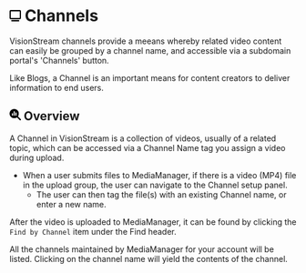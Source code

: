 # <img src="https://raw.githubusercontent.com/vishaldhole173/pro-stream-documentation/main/fontawesome/svgs/solid/tv.svg" width="20" height="20"> Channels

VisionStream channels provide a meeans whereby related video content can easily be grouped by a channel name, and accessible via a subdomain portal's 'Channels' button.

Like Blogs, a Channel is an important means for content creators to deliver information to end users.

## <img src="https://raw.githubusercontent.com/vishaldhole173/pro-stream-documentation/main/fontawesome/svgs/solid/magnifying-glass-chart.svg" width="20" height="20"> Overview

A Channel in VisionStream is a collection of videos, usually of a related topic, which can be accessed via a Channel Name tag you assign a video during upload.

* When a user submits files to MediaManager, if there is a video (MP4) file in the upload group, the user can navigate to the Channel setup panel.
    * The user can then tag the file(s) with an existing Channel name, or enter a new name.

After the video is uploaded to MediaManager, it can be found by clicking the `Find by Channel` item under the Find header.

All the channels maintained by MediaManager for your account will be listed. Clicking on the channel name will yield the contents of the channel.





